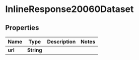 # InlineResponse20060Dataset

## Properties
Name | Type | Description | Notes
------------ | ------------- | ------------- | -------------
**url** | **String** |  | 
